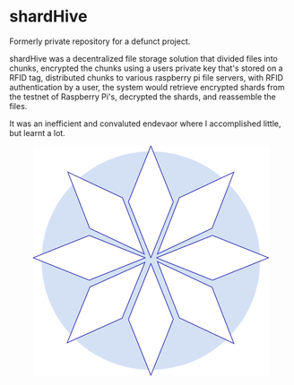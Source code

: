 # shardHive

Formerly private repository for a defunct project.

shardHive was a decentralized file storage solution that divided files into chunks, encrypted the chunks using a users private key that's stored on a RFID tag, distributed chunks to various raspberry pi file servers, with RFID authentication by a user, the system would retrieve encrypted shards from the testnet of Raspberry Pi's, decrypted the shards, and reassemble the files.

It was an inefficient and convaluted endevaor where I accomplished little, but learnt a lot.


<p align="center">
  <img src="https://github.com/JBLarson/shardHive/blob/main/shardHive.png"/>
</p>






